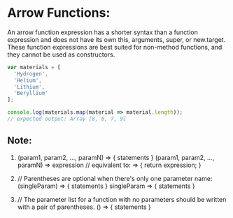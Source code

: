 # Arrow Functions:

An arrow function expression has a shorter syntax than a function expression and does not have its own this, arguments, super, or new.target. These function expressions are best suited for non-method functions, and they cannot be used as constructors.

```javascript
var materials = [
  'Hydrogen',
  'Helium',
  'Lithium',
  'Beryllium'
];

console.log(materials.map(material => material.length));
// expected output: Array [8, 6, 7, 9]
```


## Note:

1. (param1, param2, …, paramN) => { statements } 
   (param1, param2, …, paramN) => expression
   // equivalent to: => { return expression; } 

2. // Parentheses are optional when there's only one parameter name:
   (singleParam) => { statements }
    singleParam => { statements }

3. // The parameter list for a function with no parameters should be written with a pair of parentheses.
    () => { statements }
